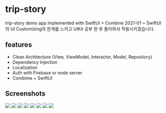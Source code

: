 # trip-story
trip-story demo app implemented with SwiftUI + Combine
2021-01 ~ 
SwiftUI 의 UI Customizing의 한계를 느끼고 UIKit 공부 한 후 돌아와서 적용시키겠습니다.

## features
- Clean Architecture (View, ViewModel, Interactor, Model, Repository)
- Dependency Injection
- Localization
- Auth with Firebase or node server
- Combime + SwiftUI

## Screenshots
![](screenshots/1.png)
![](screenshots/2.png)
![](screenshots/3.png)
![](screenshots/4.png)
![](screenshots/5.png)
![](screenshots/6.png)
![](screenshots/7.png)
![](screenshots/8.png)
